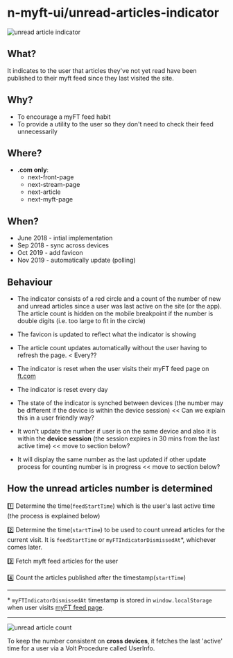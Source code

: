 # n-myft-ui/unread-articles-indicator

![unread article indicator](https://user-images.githubusercontent.com/21194161/72087965-38d9c080-3301-11ea-9616-d1b31132c269.png)


## What?

It indicates to the user that articles they've not yet read have been published to their myft feed since they last visited the site.

## Why?

- To encourage a myFT feed habit
- To provide a utility to the user so they don't need to check their feed unnecessarily


## Where?

- **.com only**:
  - next-front-page
  - next-stream-page 
  - next-article
  - next-myft-page

## When?

- June 2018 - intial implementation
- Sep 2018 - sync across devices
- Oct 2019 - add favicon
- Nov 2019 - automatically update (polling)



## Behaviour

- The indicator consists of a red circle and a count of the number of new and unread articles since a user was last active on the site (or the app). The article count is hidden on the mobile breakpoint if the number is double digits (i.e. too large to fit in the circle)

- The favicon is updated to reflect what the indicator is showing

- The article count updates automatically without the user having to refresh the page. < Every??

- The indicator is reset when the user visits their myFT feed page on [ft.com](https://www.ft.com/ft.com/myft/following)

- The indicator is reset every day

- The state of the indicator is synched between devices (the number may be different if the device is within the device session) << Can we explain this in a user friendly way?

- It won't update the number if user is on the same device and also it is within the **device session** (the session expires in 30 mins from the last active time) << move to section below?

- It will display the same number as the last updated if other update process for counting number is in progress << move to section below?



## How the unread articles number is determined

:one: Determine the time(`feedStartTime`) which is the user's last active time (the process is explained below)

:two: Determine the time(`startTime`) to be used to count unread articles for the current visit. It is `feedStartTime` or `myFTIndicatorDismissedAt`&ast;, whichever comes later.

:three: Fetch myft feed articles for the user

:four: Count the articles published after the timestamp(`startTime`)

---
&ast; `myFTIndicatorDismissedAt` timestamp is stored in `window.localStorage` when user visits [myFT feed page](https://www.ft.com/myft/following).

---
![unread article count](https://user-images.githubusercontent.com/21194161/72248809-f0b3ea00-35ef-11ea-899f-0ac0abba6ba6.png)

To keep the number consistent on **cross devices**, it fetches the last 'active' time for a user via a Volt Procedure called UserInfo.
